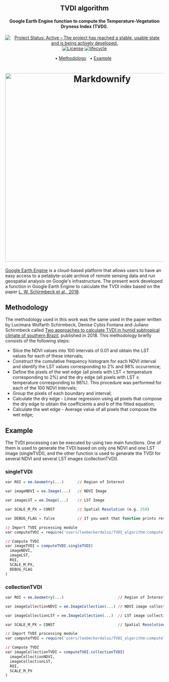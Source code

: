 <h2 align="center">
  TVDI algorithm
</h2>

<h4 align="center">Google Earth Engine function to compute the Temperature-Vegetation Dryness Index (TVDI).</h4>

<p align="center">
<a href="https://www.repostatus.org/#active"><img src="https://www.repostatus.org/badges/latest/active.svg" alt="Project Status: Active – The project has reached a stable, usable
state and is being actively
developed."></a>
<a href="https://opensource.org/licenses/MIT"><img src="https://img.shields.io/badge/license-MIT-green" alt="License"></a>
<a href="https://www.tidyverse.org/lifecycle/#maturing"><img src="https://img.shields.io/badge/lifecycle-maturing-blue.svg" alt="lifecycle"></a>
<br>
</p>


<p align="center">  
  • <a href="#methodology">Methodology</a> &nbsp;
  • <a href="#example">Example</a> &nbsp;
</p>


<h1 align="center">
  <a><img src="https://user-images.githubusercontent.com/27021459/175127149-02e4bec3-8ef1-4587-91d1-97b8faa7a668.png" alt="Markdownify" width="600"></a>
</h1>


[Google Earth Engine](https://earthengine.google.com/) is a cloud-based platform that allows users to have an easy access to a petabyte-scale archive of remote sensing data and run geospatial analysis on Google's infrastructure. The present work developed a function in Google Earth Engine to calculate the TVDI index based on the paper [L. W. Schirmbeck et al., 2018](https://doi.org/10.1590/1678-992X-2016-0315).



## Methodology
The methodology used in this work was the same used in the paper written by Lucimara Wolfarth Schirmbeck, Denise Cybis Fontana and Juliano Schirmbeck called [Two approaches to calculate TVDI in humid subtropical climate of southern Brazil](https://doi.org/10.1590/1678-992X-2016-0315), published in 2018. This methodology briefly consists of the following steps: 

- Slice the NDVI values into 100 intervals of 0.01 and obtain the LST values for each of these intervals;
- Construct the cumulative frequency histogram for each NDVI interval and identify the LST values corresponding to 2% and 98% occurrence;
- Define the pixels of the wet edge (all pixels with LST < temperature corresponding to 2%) and the dry edge (all pixels with LST ≥ temperature corresponding to 98%). This procedure was performed for each of the 100 NDVI intervals;
- Group the pixels of each boundary and interval;
- Calculate the dry edge - Linear regression using all pixels that compose the dry edge to obtain the coefficients a and b of the fitted equation;
- Calculate the wet edge - Average value of all pixels that compose the wet edge;



## Example

The TVDI processing can be executed by using two main functions. One of them is used to generate the TVDI based on only one NDVI and one LST image (singleTVDI), and the other function is used to generate the TVDI for several NDVI and several LST images (collectionTVDI). 

### singleTVDI

``` r
var ROI = ee.Geometry(...)      // Region of Interest

var imageNDVI = ee.Image(...)   // NDVI Image

var imageLST = ee.Image(...)    // LST Image

var SCALE_M_PX = CONST          // Spatial Resolution (e.g. 250)

var DEBUG_FLAG = false          // If you want that function prints results

// Import TVDI processing module
var computeTVDI = require('users/leobeckerdaluz/TVDI_algorithm:computeTVDI')

// Compute TVDI
var imageTVDI = computeTVDI.singleTVDI(
  imageNDVI, 
  imageLST, 
  ROI, 
  SCALE_M_PX, 
  DEBUG_FLAG
)
```


### collectionTVDI

``` r
var ROI = ee.Geometry(...)                        // Region of Interest

var imageCollectionNDVI = ee.ImageCollection(...) // NDVI image collection

var imageCollectionLST = ee.ImageCollection(...)  // LST image collection

var SCALE_M_PX = CONST                            // Spatial Resolution (e.g. 250)

// Import TVDI processing module
var computeTVDI = require('users/leobeckerdaluz/TVDI_algorithm:computeTVDI')

// Compute TVDI
var imageCollectionTVDI = computeTVDI.collectionTVDI(
  imageCollectionNDVI, 
  imageCollectionLST, 
  ROI, 
  SCALE_M_PX
)
```
